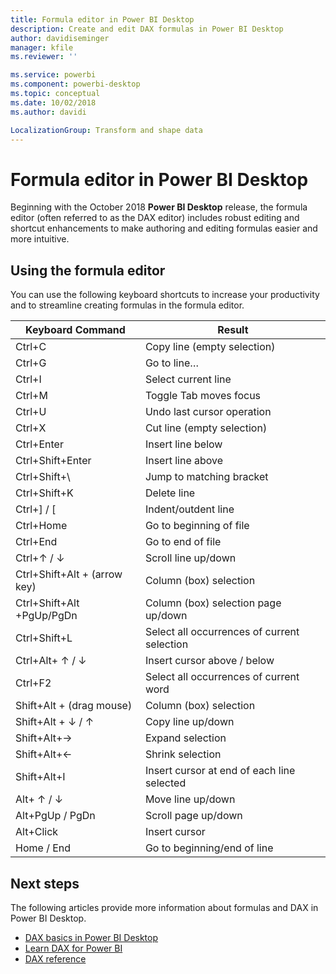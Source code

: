 ```yaml
---
title: Formula editor in Power BI Desktop
description: Create and edit DAX formulas in Power BI Desktop
author: davidiseminger
manager: kfile
ms.reviewer: ''

ms.service: powerbi
ms.component: powerbi-desktop
ms.topic: conceptual
ms.date: 10/02/2018
ms.author: davidi

LocalizationGroup: Transform and shape data
---
```

# Formula editor in Power BI Desktop

Beginning with the October 2018 **Power BI Desktop** release, the formula editor (often referred to as the DAX editor) includes robust editing and shortcut enhancements to make authoring and editing formulas easier and more intuitive. 

## Using the formula editor

You can use the following keyboard shortcuts to increase your productivity and to streamline creating formulas in the formula editor.


|Keyboard Command  |Result  |
|---------|---------|
|Ctrl+C  | Copy line (empty selection) |
|Ctrl+G  |Go to line… |
|Ctrl+I  |Select current line  |
|Ctrl+M  |Toggle Tab moves focus |
|Ctrl+U  |Undo last cursor operation  |
|Ctrl+X   | Cut line (empty selection) |
|Ctrl+Enter  |Insert line below  |
|Ctrl+Shift+Enter  |Insert line above  |
|Ctrl+Shift+\  |Jump to matching bracket  |
|Ctrl+Shift+K  |Delete line  |
|Ctrl+] / [  |Indent/outdent line  |
|Ctrl+Home  |Go to beginning of file  |
|Ctrl+End  |Go to end of file  |
|Ctrl+↑ / ↓   |Scroll line up/down  |
|Ctrl+Shift+Alt + (arrow key)  |Column (box) selection  |
|Ctrl+Shift+Alt +PgUp/PgDn  |Column (box) selection page up/down |
|Ctrl+Shift+L  |Select all occurrences of current selection |
|Ctrl+Alt+ ↑ / ↓  |Insert cursor above / below  |
|Ctrl+F2  |Select all occurrences of current word | 
|Shift+Alt + (drag mouse) |Column (box) selection  |
|Shift+Alt + ↓ / ↑  |Copy line up/down  |
|Shift+Alt+→  |Expand selection  |
|Shift+Alt+←  |Shrink selection |
|Shift+Alt+I  |Insert cursor at end of each line selected |
|Alt+ ↑ / ↓  | Move line up/down |
|Alt+PgUp / PgDn  |Scroll page up/down  |
|Alt+Click  |Insert cursor  |
|Home / End  |Go to beginning/end of line  |

## Next steps

The following articles provide more information about formulas and DAX in Power BI Desktop.

* [DAX basics in Power BI Desktop](desktop-quickstart-learn-dax-basics.md)
* [Learn DAX for Power BI](https://docs.microsoft.com/power-bi/guided-learning/introductiontodax?tutorial-step=1)
* [DAX reference](https://msdn.microsoft.com/query-bi/dax/data-analysis-expressions-dax-reference)

